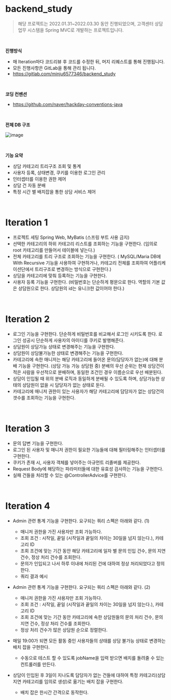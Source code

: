 # backend_study
> 해당 프로젝트는 2022.01.31~2022.03.30 동안 진행되었으며, 고객센터 상담업무 시스템을 Spring MVC로 개발하는 프로젝트입니다.

<br>

**진행방식**

-   매 Iteration마다 코드리뷰 후 코드를 수정한 뒤, 머지 리퀘스트를 통해 진행됩니다.
-   모든 진행사항은 GitLab을 통해 관리 됩니다.
  -   https://gitlab.com/minju6577346/backend_study   

<br>

**코딩 컨벤션**

- https://github.com/naver/hackday-conventions-java

<br>

**전체 DB 구조**

![image](https://user-images.githubusercontent.com/58619427/154786021-a3393f1c-d515-4fb7-b756-3ec88b705f12.png)

<br>

**기능 요약**

- 상담 카테고리 트리구조 조회 및 통계
- 사용자 등록, 상태변경, 쿠키를 이용한 로그인 관리
- 인터셉터를 이용한 권한 제어
- 상담 건 자동 분배 
- 특정 시간 별 배치잡을 통한 상담 서비스 제어

<br>

# Iteration 1
* 프로젝트 세팅 Spring Web, MyBatis (스프링 부트 사용 금지)
* 선택한 카테고리의 하위 카테고리 리스트를 조회하는 기능을 구현한다. (임의로 root 카테고리를 만들어서 테이블에 넣는다.)
* 전체 카테고리를 트리 구조로 조회하는 기능을 구현한다. ( MySQL/Maria DB에 With Recursive 기능을 사용하여 구현하거나, 카테고리 전체를 조회하여 어플리케이션단에서 트리구조로 변경하는 방식으로 구현한다.)
* 상담을 카테고리에 맞춰 등록하는 기능을 구현한다.
* 사용자 등록 기능을 구현한다. (비밀번호는 단순하게 평문으로 한다. 역할의 기본 값은 상담원으로 한다. 상담원의 id는 유니크한 값이어야 한다.)

<br>

# Iteration 2
* 로그인 기능을 구현한다. 단순하게 비밀번호를 비교해서 로그인 시키도록 한다. 로그인 성공시 단순하게 사용자의 아이디를 쿠키로 발행해준다.
* 상담원이 상담가능 상태로 변경해주는 기능을 구현한다.
* 상담원이 상담불가능한 상태로 변경해주는 기능을 구현한다.
* 카테고리에 속한 매니저는 해당 카테고리에 들어온 문의(담당자가 없는)에 대해 분배 기능을 구현한다. (상담 가능 가능 상담원 중) 분배의 우선 순위는 현재 상담건이 적은 사람을 우선적으로 분배하며, 동일한 조건인 경우 이름순으로 우선 배분된다.
* 상담이 인입될 때 위의 분배 로직과 동일하게 분배될 수 있도록 하며, 상담가능한 상태의 상담원이 없을 시 담당자가 없는 상태로 둔다.
* 카테고리에 매니저 권한이 있는 사용자가 해당 카테고리에 담당자가 없는 상담건의 갯수를 조회하는 기능을 구현한다.

<br>

# Iteration 3
* 문의 답변 기능을 구현한다.
* 로그인 된 사용자 및 매니저 권한이 필요한 기능들에 대해 필터링해주는 인터셉터를 구현한다.
* 쿠키가 존재 시, 사용자 객체를 넣어주는 아규먼트 리졸버를 제공한다.
* Request Body에 해당하는 파라미터들에 대한 유효성 검사하는 기능을 구현한다.
* 실패 건들을 처리할 수 있는 @ControllerAdvice를 구현한다.
<br>

# Iteration 4
* Admin 관련 통계 기능을 구현한다. 요구되는 쿼리 스펙은 아래와 같다. (1)
    * 매니저 권한을 가진 사용자만 조회 가능하다.
    * 조회 조건 : 시작일, 끝일 (시작일과 끝일의 차이는 30일을 넘지 않는다.), 카테고리 ID
    * 조회 조건에 맞는 기간 동안 해당 카테고리에 일자 별 문의 인입 건수, 문의 지연 건수, 정상 처리 건수를 조회한다.
    * 문의가 인입되고 나서 하루 이내에 처리된 건에 대하여 정상 처리되었다고 정의한다.
    * 쿼리 결과 예시 


* Admin 관련 통계 기능을 구현한다. 요구되는 쿼리 스펙은 아래와 같다. (2)
    * 매니저 권한을 가진 사용자만 조회 가능하다.
    * 조회 조건 : 시작일, 끝일 (시작일과 끝일의 차이는 30일을 넘지 않는다.), 카테고리 ID
    * 조회 조건에 맞는 기간 동안 카테고리에 속한 상담원들의 문의 처리 건수, 문의 지연 건수, 정상 처리 건수를 조회한다.
    * 정상 처리 건수가 많은 상담원 순으로 정렬한다.
* 매일 19:00가 되면 모든 활동 중인 사용자들의 상태를 상담 불가능 상태로 변경하는 배치 잡을 구현한다.
    * 수동으로 테스트 할 수 있도록 jobName을 입력 받으면 배치를 돌려줄 수 있는 컨트롤러를 만든다.
* 상담이 인입된 후 3일이 지나도록 담당자가 없는 건들에 대하여 특정 카테고리(상담 지연 카테고리를 임의로 생성)로 옮기는 배치 잡을 구현한다.
    * 배치 잡은 한시간 간격으로 동작한다.

<br>

